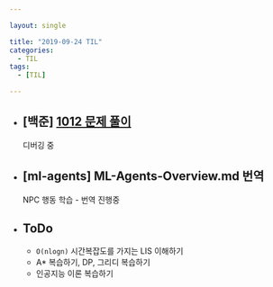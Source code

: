 ```yaml
---

layout: single

title: "2019-09-24 TIL"
categories:
  - TIL
tags:
  - [TIL]

---
```


- ## [백준] [1012 문제 풀이](https://github.com/JangHyeonJun/Algorithm/blob/master/Algorithms/1012.cpp)

  디버깅 중

- ## [ml-agents]  ML-Agents-Overview.md 번역

  NPC 행동 학습 - 번역 진행중

  

- ## ToDo

  - `O(nlogn)` 시간복잡도를 가지는 LIS 이해하기
  - A* 복습하기, DP, 그리디 복습하기
  - 인공지능 이론 복습하기


